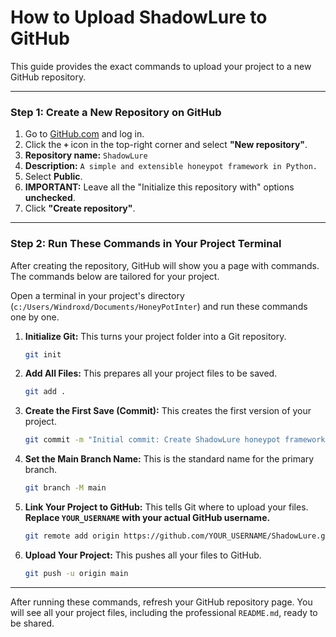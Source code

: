 # How to Upload ShadowLure to GitHub

This guide provides the exact commands to upload your project to a new GitHub repository.

---

### Step 1: Create a New Repository on GitHub

1.  Go to [GitHub.com](https://github.com) and log in.
2.  Click the **`+`** icon in the top-right corner and select **"New repository"**.
3.  **Repository name:** `ShadowLure`
4.  **Description:** `A simple and extensible honeypot framework in Python.`
5.  Select **Public**.
6.  **IMPORTANT:** Leave all the "Initialize this repository with" options **unchecked**.
7.  Click **"Create repository"**.

---

### Step 2: Run These Commands in Your Project Terminal

After creating the repository, GitHub will show you a page with commands. The commands below are tailored for your project.

Open a terminal in your project's directory (`c:/Users/Windroxd/Documents/HoneyPotInter`) and run these commands one by one.

1.  **Initialize Git:**
    This turns your project folder into a Git repository.
    ```bash
    git init
    ```

2.  **Add All Files:**
    This prepares all your project files to be saved.
    ```bash
    git add .
    ```

3.  **Create the First Save (Commit):**
    This creates the first version of your project.
    ```bash
    git commit -m "Initial commit: Create ShadowLure honeypot framework"
    ```

4.  **Set the Main Branch Name:**
    This is the standard name for the primary branch.
    ```bash
    git branch -M main
    ```

5.  **Link Your Project to GitHub:**
    This tells Git where to upload your files. **Replace `YOUR_USERNAME` with your actual GitHub username.**
    ```bash
    git remote add origin https://github.com/YOUR_USERNAME/ShadowLure.git
    ```

6.  **Upload Your Project:**
    This pushes all your files to GitHub.
    ```bash
    git push -u origin main
    ```

---

After running these commands, refresh your GitHub repository page. You will see all your project files, including the professional `README.md`, ready to be shared.
